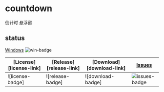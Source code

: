 # countdown
倒计时 悬浮窗


## status
[Windows][win-link] ![win-badge] 


|[License][license-link]| [Release][release-link]|[Download][download-link]|[Issues][issues-link]|
|-----------------|-----------------|-----------------|-----------------|
|![license-badge] |![release-badge] | ![download-badge]|![issues-badge]|

[win-link]: https://github.com/jlqwer/countdown/actions?query=workflow%3AWindows "WindowsAction"
[win-badge]: https://github.com/jlqwer/countdown/workflows/Windows/badge.svg  "Windows"

[issues-link]: https://github.com/jlqwer/countdown/issues "Issues"
[issues-badge]: https://img.shields.io/badge/github-issues-red.svg?maxAge=60 "Issues"